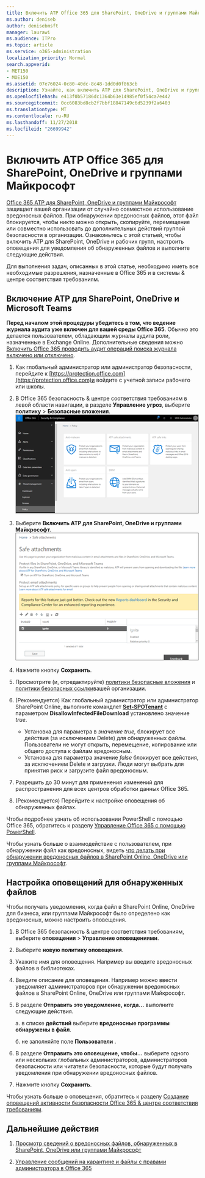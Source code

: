 ```yaml
---
title: Включить ATP Office 365 для SharePoint, OneDrive и группами Майкрософт
ms.author: deniseb
author: denisebmsft
manager: laurawi
ms.audience: ITPro
ms.topic: article
ms.service: o365-administration
localization_priority: Normal
search.appverid:
- MET150
- MOE150
ms.assetid: 07e76024-0c80-40dc-8c48-1dd0d0f863cb
description: Узнайте, как включить ATP для SharePoint, OneDrive и групп, включая способ настройки оповещения об обнаруженных файлах.
ms.openlocfilehash: e413f0b57186dc1364b63e14985ef0f54ca7e442
ms.sourcegitcommit: 0cc6083bd8cb2f7bbf18847149c6d5239f2a6403
ms.translationtype: MT
ms.contentlocale: ru-RU
ms.lasthandoff: 11/27/2018
ms.locfileid: "26699942"
---
```

# <a name="turn-on-office-365-atp-for-sharepoint-onedrive-and-microsoft-teams"></a>Включить ATP Office 365 для SharePoint, OneDrive и группами Майкрософт

[Office 365 ATP для SharePoint, OneDrive и группами Майкрософт](atp-for-spo-odb-and-teams.md) защищает вашей организации от случайно совместное использование вредоносных файлов. При обнаружении вредоносных файлов, этот файл блокируется, чтобы никто можно открыть, скопируйте, перемещение или совместно использовать до дополнительных действий группой безопасности в организации. Ознакомьтесь с этой статьей, чтобы включить ATP для SharePoint, OneDrive и рабочих групп, настроить оповещения для уведомления об обнаруженных файлов и выполните следующие действия. 
  
Для выполнения задач, описанных в этой статье, необходимо иметь все необходимые разрешения, назначенные в Office 365 и в системы &amp; центре соответствия требованиям.
  
## <a name="turn-on-atp-for-sharepoint-onedrive-and-microsoft-teams"></a>Включение ATP для SharePoint, OneDrive и Microsoft Teams

 **Перед началом этой процедуры убедитесь в том, что ведение журнала аудита уже включен для вашей среды Office 365**. Обычно это делается пользователем, обладающим журналы аудита роли, назначенные в Exchange Online. Дополнительные сведения можно [Включить Office 365 проводить аудит операций поиска журнала включено или отключено](turn-audit-log-search-on-or-off.md).
  
1. Как глобальный администратор или администратор безопасности, перейдите к [https://protection.office.com](https://protection.office.com)и войдите с учетной записи рабочего или школы.
    
2. В Office 365 безопасность &amp; центре соответствия требованиям в левой области навигации, в разделе **Управление угроз**, выберите **политику** \> **Безопасные вложения**. <br/>![В разделе Безопасность &amp; центре соответствия требованиям, выберите Threat management \> политики](media/08849c91-f043-4cd1-a55e-d440c86442f2.png)
  
3. Выберите **Включить ATP для SharePoint, OneDrive и группами Майкрософт**.<br/>![Включение расширенной защитой для SharePoint Online, OneDrive для бизнеса и группами Майкрософт](media/48cfaace-59cc-4e60-bf86-05ff6b99bdbf.png)
  
4. Нажмите кнопку **Сохранить**.
    
5. Просмотрите (и, отредактируйте) [политики безопасные вложения](set-up-atp-safe-attachments-policies.md) и [политики безопасных ссылки](set-up-atp-safe-links-policies.md)вашей организации.
    
6. (Рекомендуется) Как глобальный администратор или администратор SharePoint Online, выполните командлет **[Set-SPOTenant](https://docs.microsoft.com/powershell/module/sharepoint-online/Set-SPOTenant?view=sharepoint-ps)** с параметром **DisallowInfectedFileDownload** установлено значение *true*. <br/>
      - Установка для параметра в *значение true,* блокирует все действия (за исключением Delete) для обнаруженных файлы. Пользователи не могут открыть, перемещение, копирование или общего доступа к файлам вредоносным.
      - Установка для параметра значение *false* блокирует все действия, за исключением Delete и загрузки. Люди могут выбрать для принятия риск и загрузите файл вредоносным.  
   
7. Разрешить до 30 минут для применения изменений для распространения для всех центров обработки данных Office 365.
    
8. (Рекомендуется) Перейдите к настройке оповещения об обнаруженных файлах.
    
Чтобы подробнее узнать об использовании PowerShell с помощью Office 365, обратитесь к разделу [Управление Office 365 с помощью PowerShell](https://docs.microsoft.com/office365/enterprise/powershell/manage-office-365-with-office-365-powershell). 

Чтобы узнать больше о взаимодействие с пользователем, при обнаружении файл как вредоносных, видеть [что делать при обнаружении вредоносных файлов в SharePoint Online, OneDrive или группами Майкрософт](https://support.office.com/article/01e902ad-a903-4e0f-b093-1e1ac0c37ad2). 
  
## <a name="set-up-alerts-for-detected-files"></a>Настройка оповещений для обнаруженных файлов

Чтобы получать уведомления, когда файл в SharePoint Online, OneDrive для бизнеса, или группами Майкрософт было определено как вредоносных, можно настроить оповещения.
  
1. В Office 365 безопасность &amp; центре соответствия требованиям, выберите **оповещения** \> **Управление оповещениями**.
    
2. Выберите **новую политику оповещения**.
    
3. Укажите имя для оповещения. Например вы введите вредоносных файлов в библиотеках.
    
4. Введите описание для оповещения. Например можно ввести уведомляет администраторов при обнаружении вредоносных файлов в SharePoint Online, OneDrive или группами Майкрософт.
    
5. В разделе **Отправить это уведомление, когда...** выполните следующие действия. 
    
    а. в списке **действий** выберите **вредоносные программы обнаружены в файл**.
    
    б. не заполняйте поле **Пользователи** . 
    
6. В разделе **Отправить это оповещение, чтобы...** выберите одного или нескольких глобальных администраторов, администраторов безопасности или читатели безопасности, которые будут получать уведомления при обнаружении вредоносных файлов. 
    
7. Нажмите кнопку **Сохранить**.
    
Чтобы узнать больше о оповещения, обратитесь к разделу [Создание оповещений активности безопасности Office 365 &amp; центре соответствия требованиям](create-activity-alerts.md). 
  
## <a name="next-steps"></a>Дальнейшие действия

1. [Просмотр сведений о вредоносных файлов, обнаруженных в SharePoint, OneDrive или группами Майкрософт](malicious-files-detected-in-spo-odb-or-teams.md)
    
2. [Управление сообщений на карантине и файлы с правами администратора в Office 365](manage-quarantined-messages-and-files.md)
    

  

